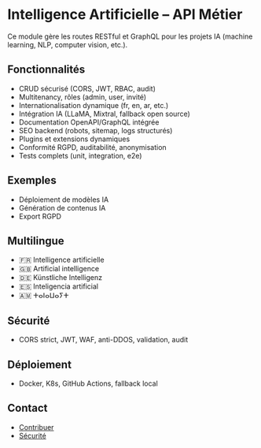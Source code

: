 # Intelligence Artificielle – API Métier

Ce module gère les routes RESTful et GraphQL pour les projets IA (machine learning, NLP, computer vision, etc.).

## Fonctionnalités
- CRUD sécurisé (CORS, JWT, RBAC, audit)
- Multitenancy, rôles (admin, user, invité)
- Internationalisation dynamique (fr, en, ar, etc.)
- Intégration IA (LLaMA, Mixtral, fallback open source)
- Documentation OpenAPI/GraphQL intégrée
- SEO backend (robots, sitemap, logs structurés)
- Plugins et extensions dynamiques
- Conformité RGPD, auditabilité, anonymisation
- Tests complets (unit, integration, e2e)

## Exemples
- Déploiement de modèles IA
- Génération de contenus IA
- Export RGPD

## Multilingue
- 🇫🇷 Intelligence artificielle
- 🇬🇧 Artificial intelligence
- 🇩🇪 Künstliche Intelligenz
- 🇪🇸 Inteligencia artificial
- 🇦🇲 ⵜⴰⵏⴰⵡⴰⵢⵜ

## Sécurité
- CORS strict, JWT, WAF, anti-DDOS, validation, audit

## Déploiement
- Docker, K8s, GitHub Actions, fallback local

## Contact
- [Contribuer](../../../../CONTRIBUTING.md)
- [Sécurité](../../../../SECURITY.md)
